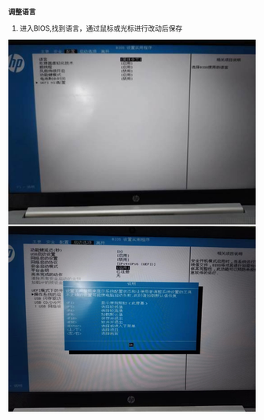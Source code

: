 **调整语言**

1. 进入BIOS,找到语言，通过鼠标或光标进行改动后保存

![img](./assets/clip_image002-1712303839956-1.jpg)![image-20240405155726338](./assets/image-20240405155726338.png)